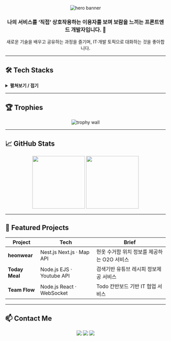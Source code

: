 <!-- 프로필 헤더 -->
<p align="center">
  <!-- Capsule-render: https://github.com/moozzx/capsule-render#readme -->
  <img src="https://capsule-render.vercel.app/api?type=waving&height=180&text=Full%20Stack%20Developer!&fontAlignY=35&fontSize=60&color=gradient&fontColor=ffffff&animation=twinkling" alt="hero banner"/>
</p>

<!-- About -->
<h3 align="center">나의 서비스를 ‘직접’ 상호작용하는 이용자를 보며 보람을 느끼는 프론트엔드 개발자입니다. 👋</h3>

<div align="center">
  새로운 기술을 배우고 공유하는 과정을 즐기며, IT·개발 토픽으로 대화하는 것을 좋아합니다.
</div>

---

## 🛠 Tech Stacks
<details>
  <summary><b>펼쳐보기 / 접기</b></summary><br>

<p align="center">
  <img src="https://img.shields.io/badge/Amazon&nbsp;AWS-232F3E?style=for-the-badge&logo=amazonaws&logoColor=white"/>
  <img src="https://img.shields.io/badge/Node.js-339933?style=for-the-badge&logo=node.js&logoColor=white"/>
  <img src="https://img.shields.io/badge/React-61DAFB?style=for-the-badge&logo=react&logoColor=black"/>
  <img src="https://img.shields.io/badge/Redux-764ABC?style=for-the-badge&logo=redux&logoColor=white"/>
  <img src="https://img.shields.io/badge/Express-000000?style=for-the-badge&logo=express&logoColor=white"/><br/>
  <img src="https://img.shields.io/badge/JavaScript-F7DF1E?style=for-the-badge&logo=javascript&logoColor=black"/>
  <img src="https://img.shields.io/badge/TypeScript-3178C6?style=for-the-badge&logo=typescript&logoColor=white"/>
  <img src="https://img.shields.io/badge/TailwindCSS-38B2AC?style=for-the-badge&logo=tailwindcss&logoColor=white"/>
  <img src="https://img.shields.io/badge/MySQL-4479A1?style=for-the-badge&logo=mysql&logoColor=white"/>
  <img src="https://img.shields.io/badge/Figma-F24E1E?style=for-the-badge&logo=figma&logoColor=white"/>
  <img src="https://img.shields.io/badge/NestJS-E0234E?style=for-the-badge&logo=nestjs&logoColor=white"/>
  <img src="https://img.shields.io/badge/Next.js-000000?style=for-the-badge&logo=next.js&logoColor=white"/>
  <img src="https://img.shields.io/badge/Python-3776AB?style=for-the-badge&logo=python&logoColor=white"/>
  <img src="https://img.shields.io/badge/Ubuntu-E95420?style=for-the-badge&logo=ubuntu&logoColor=white"/>
  <img src="https://img.shields.io/badge/PostgreSQL-4169E1?style=for-the-badge&logo=postgresql&logoColor=white"/>
</p>

</details>

---

## 🏆 Trophies
<p align="center">
  <img src="https://github-profile-trophy.vercel.app/?username=heimishs&theme=algolia&no-frame=true&margin-w=5" alt="trophy wall"/>
</p>

---

## 📈 GitHub Stats
<p align="center">
  <img src="https://github-readme-stats.vercel.app/api?username=heimishs&show_icons=true&theme=tokyonight&hide_border=true" height="165"/>
  <img src="https://github-readme-stats.vercel.app/api/top-langs/?username=heimishs&layout=compact&theme=tokyonight&hide_border=true" height="165"/>
</p>

---


## 💼 Featured Projects

| Project | Tech | Brief |
|---------|------|-------|
| **heonwear** | Nest.js Next.js · Map API | 헌옷 수거함 위치 정보를 제공하는 O2O 서비스 |
| **Today Meal** | Node.js EJS · Youtube API | 검색기반 유튜브 레시피 정보제공 서비스 |
| **Team Flow** | Node.js React · WebSocket | Todo 칸반보드 기반 IT 협업 서비스 |

---

## 📫 Contact Me
<p align="center">
  <a href="https://frontdebug.tistory.com/"><img src="https://img.shields.io/badge/Tistory-000000?style=for-the-badge&logo=tistory&logoColor=white"/></a>
  <a href="mailto:heimishs@naver.com"><img src="https://img.shields.io/badge/Gmail-EA4335?style=for-the-badge&logo=gmail&logoColor=white"/></a>
  <a href="https://www.notion.so/Hi-I-m-Gyubin-1733450f936080bab625c8924f186192"><img src="https://img.shields.io/badge/Notion-000000?style=for-the-badge&logo=notion&logoColor=white"/></a>
</p>


